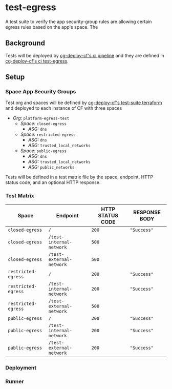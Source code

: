 test-egress
===========

A test suite to verify the app security-group rules are allowing certain egress rules based on the app's space.
The

## Background

Tests will be deployed by [cg-deploy-cf's ci pipeline](../ci/pipeline.yml) and they are defined in [cg-deploy-cf's ci test-egress](./README.md).


## Setup

### Space App Security Groups

Test org and spaces will be defined by [cg-deploy-cf's test-suite terraform](../terraform/) and deployed to each instance of CF with three spaces
- _Org:_ `platform-egress-test`
  - _Space:_ `closed-egress`
    - _ASG:_ `dns`
  - _Space:_ `restricted-egress`
    - _ASG:_ `dns`
    - _ASG:_ `trusted_local_networks`
  - _Space:_ `public-egress`
    - _ASG:_ `dns`
    - _ASG:_ `trusted_local_networks`
    - _ASG:_ `public_networks`

Tests will be defined in a test matrix file by the space, endpoint, HTTP status code, and an optional HTTP response.

### Test Matrix

|Space|Endpoint|HTTP STATUS CODE|RESPONSE BODY|
|-----|--------|----------------|-------------|
|`closed-egress`| `/`|`200`|`"Success"`|
|`closed-egress`| `/test-internal-network`|`500`||
|`closed-egress`| `/test-external-network`|`500`||
|`restricted-egress`| `/`|`200`|`"Success"`|
|`restricted-egress`| `/test-internal-network`|`200`|`"Success"`|
|`restricted-egress`| `/test-external-network`|`500`||
|`public-egress`| `/`|`200`|`"Success"`|
|`public-egress`| `/test-internal-network`|`200`|`"Success"`|
|`public-egress`| `/test-external-network`|`200`|`"Success"`|


### Deployment

### Runner
